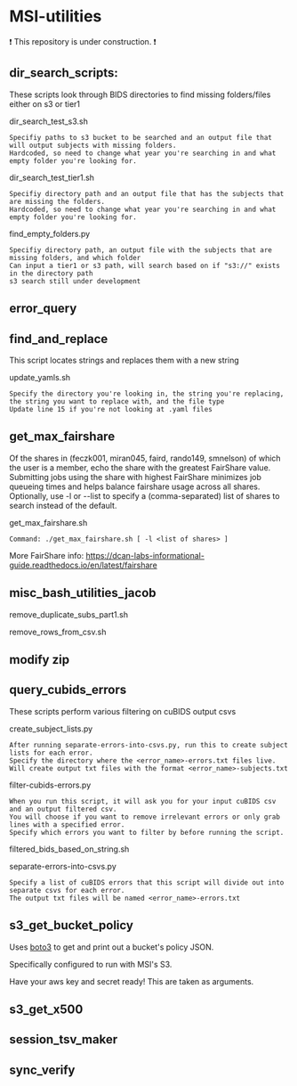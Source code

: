 # MSI-utilities

:exclamation: This repository is under construction. :exclamation:

## dir_search_scripts:

These scripts look through BIDS directories to find missing folders/files either on s3 or tier1

dir_search_test_s3.sh 

	Specifiy paths to s3 bucket to be searched and an output file that will output subjects with missing folders.
	Hardcoded, so need to change what year you're searching in and what empty folder you're looking for.

dir_search_test_tier1.sh

	Specifiy directory path and an output file that has the subjects that are missing the folders.
	Hardcoded, so need to change what year you're searching in and what empty folder you're looking for.

find_empty_folders.py

	Specifiy directory path, an output file with the subjects that are missing folders, and which folder
	Can input a tier1 or s3 path, will search based on if "s3://" exists in the directory path
	s3 search still under development
	
## error_query

## find_and_replace

This script locates strings and replaces them with a new string

update_yamls.sh
	
	Specify the directory you're looking in, the string you're replacing, the string you want to replace with, and the file type 
	Update line 15 if you're not looking at .yaml files 
	
## get_max_fairshare

Of the shares in (feczk001, miran045, faird, rando149, smnelson) of which the user is a member, echo the share with the greatest FairShare value. Submitting jobs using the share with highest FairShare minimizes job queueing times and helps balance fairshare usage across all shares. Optionally, use -l or --list to specify a (comma-separated) list of shares to search instead of the default.
	
get_max_fairshare.sh

	Command: ./get_max_fairshare.sh [ -l <list of shares> ]

 More FairShare info: https://dcan-labs-informational-guide.readthedocs.io/en/latest/fairshare
	
## misc_bash_utilities_jacob

remove_duplicate_subs_part1.sh

remove_rows_from_csv.sh

## modify zip

## query_cubids_errors

These scripts perform various filtering on cuBIDS output csvs

create_subject_lists.py

	After running separate-errors-into-csvs.py, run this to create subject lists for each error.
	Specify the directory where the <error_name>-errors.txt files live.
	Will create output txt files with the format <error_name>-subjects.txt

filter-cubids-errors.py 

	When you run this script, it will ask you for your input cuBIDS csv and an output filtered csv.
	You will choose if you want to remove irrelevant errors or only grab lines with a specified error.
	Specify which errors you want to filter by before running the script.
	
filtered_bids_based_on_string.sh

separate-errors-into-csvs.py

	Specify a list of cuBIDS errors that this script will divide out into separate csvs for each error.
	The output txt files will be named <error_name>-errors.txt
	

## s3_get_bucket_policy

Uses [boto3](https://boto3.amazonaws.com/v1/documentation/api/latest/guide/s3-example-bucket-policies.html) to get and print out a bucket's policy JSON.

Specifically configured to run with MSI's S3.

Have your aws key and secret ready! This are taken as arguments.


## s3_get_x500

## session_tsv_maker

## sync_verify
